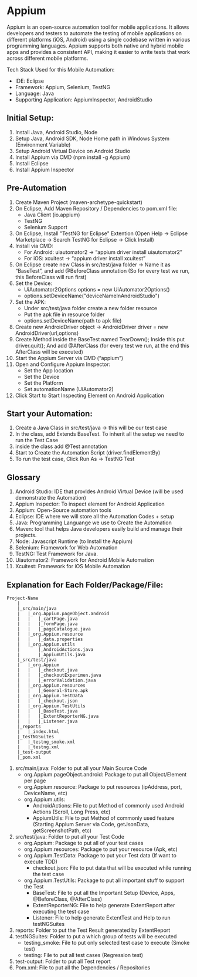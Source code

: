 # Appium
Appium is an open-source automation tool for mobile applications. It allows developers and testers to automate the testing of mobile applications on different platforms (iOS, Android) using a single codebase written in various programming languages. Appium supports both native and hybrid mobile apps and provides a consistent API, making it easier to write tests that work across different mobile platforms.

Tech Stack Used for this Mobile Automation:
- IDE: Eclipse
- Framework: Appium, Selenium, TestNG
- Language: Java
- Supporting Application: AppiumInspector, AndroidStudio

## Initial Setup:
1.	Install Java, Android Studio, Node
2.	Setup Java, Android SDK, Node Home path in Windows System (Environment Variable)
3.	Setup Android Virtual Device on Android Studio
4.	Install Appium via CMD (npm install -g Appium)
5.	Install Eclipse
6.	Install Appium Inspector
   
## Pre-Automation
1.	Create Maven Project (maven-archetype-quickstart)
2.	On Eclipse, Add Maven Repository / Dependencies to pom.xml file:
    - Java Client (io.appium)
    - TestNG
    - Selenium Support
3. On Eclipse, Install "TestNG for Eclipse" Extention (Open Help -> Eclipse Marketplace -> Search TestNG for Eclipse -> Click Install)
4.	Install via CMD: 
    - For Android: uiautomator2 -> “appium driver install uiautomator2”
    - For iOS: xcuitest -> “appium driver install xcuitest”
5.	On Eclipse create new Class in src/test/java folder -> Name it as “BaseTest”, and add @BeforeClass annotation (So for every test we run, this BeforeClass will run first)
6.	Set the Device:
    - UiAutomator2Options options = new UiAutomator2Options()
    - options.setDeviceName("deviceNameInAndroidStudio")
7.	Set the APK:
    - Under src/test/java folder create a new folder resource
    - Put the apk file in resource folder
    - options.setDeviceName(path to apk file)
8.	Create new AndroidDriver object -> AndroidDriver driver = new AndroidDriver(url,options)
9.	Create Method inside the BaseTest named TearDown(); Inside this put driver.quit(); And add @AfterClass (for every test we run, at the end this AfterClass will be executed)
10.	Start the Appium Server via CMD (“appium”)
11.	Open and Configure Appium Inspector:
    - Set the App location
    - Set the Device
    - Set the Platform
    - Set automationName (UiAutomator2)
12.	Click Start to Start Inspecting Element on Android Application

## Start your Automation:
1.	Create a Java Class in src/test/java -> this will be our test case
2.	In the class, add Extends BaseTest. To inherit all the setup we need to run the Test Case
3.	inside the class add @Test annotation
4.	Start to Create the Automation Script (driver.findElementBy)
5.	To run the test case, Click Run As -> TestNG Test

## Glossary
1.	Android Studio: IDE that provides Android Virtual Device (will be used demonstrate the Automation)
2.	Appium Inspector: To inspect element for Android Application
3.	Appium: Open-Source automation tools
4.	Eclipse: IDE where we will store all the Automation Codes + setup
5.	Java: Programming Languange we use to Create the Automation
6.	Maven: tool that helps Java developers easily build and manage their projects.
7.	Node: Javascript Runtime (to Install the Appium)
8.	Selenium: Framework for Web Automation
9.	TestNG: Test Framework for Java.
10.	Uiautomator2: Framework for Android Mobile Automation
11.	Xcuitest: Framework for iOS Mobile Automation

## Explanation for Each Folder/Package/File:
```
Project-Name
	|
	|_src/main/java
	|	|_org.Appium.pageObject.android
	|	|	|_cartPage.java
	|	|	|_formPage.java
	|	|	|_pageCatalogue.java
	|	|_org.Appium.resource
	|	|	|_data.properties
	|	|_org.Appium.utils
	|		|_AndroidActions.java
	|		|_AppiumUtils.java
	|_src/test/java
	|	|_org.Appium
	|	|	|_checkout.java
	|	|	|_checkoutExperimen.java
	|	|	|_errorValidation.java
	|	|_org.Appium.resources
	|	|	|_General-Store.apk
	|	|_org.Appium.TestData
	|	|	|_checkout.json
	|	|_org.Appium.TestUtils
	|	|	|_BaseTest.java
	|	|	|_ExtentReporterNG.java
	|	|	|_Listener.java
	|_reports
	|	|_index.html
	|_testNGSuites
	|	|_testng_smoke.xml
	|	|_testng.xml
	|_test-output
	|_pom.xml
```
1.	src/main/java: Folder to put all your Main Source Code
    - org.Appium.pageObject.android: Package to put all Object/Element per page
    - org.Appium.resource: Package to put resources (ipAddress, port, DeviceName, etc)
    - org.Appium.utils:
        - AndroidActions: File to put Method of commonly used Android Actions (Scroll, Long Press, etc)
        - AppiumUtils: File to put Method of commonly used feature (Starting Appium Server via Code, getJsonData, getScreenshotPath, etc)
2.	src/test/java: Folder to put all your Test Code
    - org.Appium: Package to put all of your test cases
    - org.Appium.resources: Package to put your resource (Apk, etc)
    - org.Appium.TestData: Package to put your Test data (If want to execute TDD)
        - checkout.json: File to put data that will be executed while running the test case
    - org.Appium.TestUtils: Package to put all important stuff to support the Test
        - BaseTest: File to put all the Important Setup (Device, Apps, @BeforeClass, @AfterClass)
        - ExtentReporterNG: File to help generate ExtentReport after executing the test case
        - Listener: File to help generate ExtentTest and Help to run testNGSuites
3.	reports: Folder to put the Test Result generated by ExtentReport
4.	testNGSuites: Folder to put a which group of tests will be executed
    - testing_smoke: File to put only selected test case to execute (Smoke test)
    - testing: File to put all test cases (Regression test)
5.	test-output: Folder to put all Test report
6.	Pom.xml: File to put all the Dependencies / Repositories
